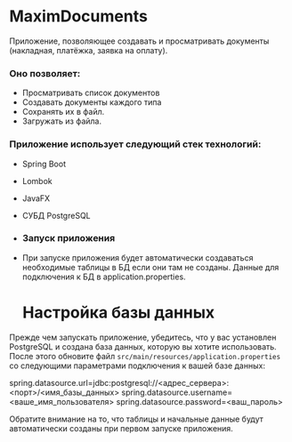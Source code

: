 # MaximDocuments
Приложение, позволяющее создавать и просматривать документы (накладная, платёжка, заявка на оплату).
### Оно позволяет:
- Просматривать список документов
- Создавать документы каждого типа
- Сохранять их в файл.
- Загружать из файла.
  
### Приложение использует следующий стек технологий:
- Spring Boot
- Lombok
- JavaFX
- СУБД PostgreSQL

- ### Запуск приложения
- При запуске приложения будeт автоматически создаваться необходимые таблицы в БД если они там не созданы. Данные для подключения к БД в application.properties.

  # Настройка базы данных
Прежде чем запускать приложение, убедитесь, что у вас установлен PostgreSQL и создана база данных, которую вы хотите использовать. После этого обновите файл `src/main/resources/application.properties` со следующими параметрами подключения к вашей базе данных:

spring.datasource.url=jdbc:postgresql://<адрес_сервера>:<порт>/<имя_базы_данных>
spring.datasource.username=<ваше_имя_пользователя>
spring.datasource.password=<ваш_пароль>

Обратите внимание на то, что таблицы и начальные данные будут автоматически созданы при первом запуске приложения.


